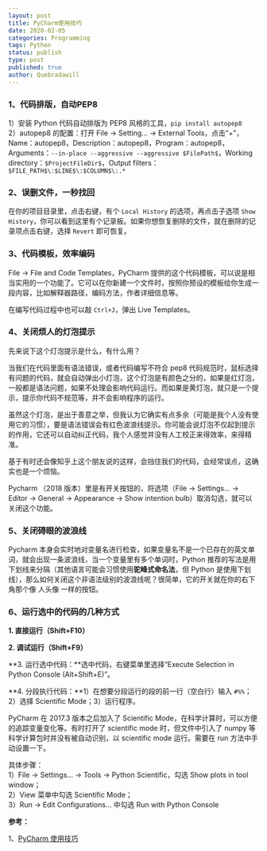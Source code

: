 ```yaml
---
layout: post
title: PyCharm使用技巧
date: 2020-02-05
categories: Programming
tags: Python
status: publish
type: post
published: true
author: Quebradawill
---
```


### 1、代码排版，自动PEP8

1）安装 Python 代码自动排版为 PEP8 风格的工具，`pip install autopep8`<br>2）autopep8 的配置：打开 File $\to$ Setting... $\to$ External Tools，点击“+”，Name：autopep8，Description：autopep8，Program：autopep8，Arguments：`--in-place --aggressive --aggressive $FilePath$`，Working directory：`$ProjectFileDir$`，Output filters：`$FILE_PATH$\:$LINE$\:$COLUMN$\:.*`

### 2、误删文件，一秒找回

在你的项目目录里，点击右键，有个 `Local History` 的选项，再点击子选项 `Show History`，你可以看到这里有个记录板。如果你想恢复删除的文件，就在删除的记录项点击右键，选择 `Revert` 即可恢复。

### 3、代码模板，效率编码

File $\to$ File and Code Templates，PyCharm 提供的这个代码模板，可以说是相当实用的一个功能了。它可以在你新建一个文件时，按照你预设的模板给你生成一段内容，比如解释器路径，编码方法，作者详细信息等。

在编写代码过程中也可以敲 `Ctrl+J`，弹出 Live Templates。

### 4、关闭烦人的灯泡提示

先来说下这个灯泡提示是什么，有什么用？

当我们在代码里面有语法错误，或者代码编写不符合 pep8 代码规范时，鼠标选择有问题的代码，就会自动弹出小灯泡，这个灯泡是有颜色之分的，如果是红灯泡，一般都是语法问题，如果不处理会影响代码运行。而如果是黄灯泡，就只是一个提示，提示你代码不规范等，并不会影响程序的运行。

虽然这个灯泡，是出于善意之举，但我认为它确实有点多余（可能是我个人没有使用它的习惯），要是语法错误会有红色波浪线提示。你可能会说灯泡不仅起到提示的作用，它还可以自动纠正代码，我个人感觉并没有人工校正来得效率，来得精准。

基于有时还会像知乎上这个朋友说的这样，会挡住我们的代码，会经常误点，这确实也是一个烦恼。

Pycharm （2018 版本）里是有开关按钮的，将选项（File $\to$ Settings... $\to$ Editor $\to$ General $\to$ Appearance $\to$ Show intention bulb）取消勾选，就可以关闭这个功能。

### 5、关闭碍眼的波浪线

Pycharm 本身会实时地对变量名进行检查，如果变量名不是一个已存在的英文单词，就会出现一条波浪线，当一个变量里有多个单词时，Python 推荐的写法是用下划线来分隔（其他语言可能会习惯使用**驼峰式命名法**，但 Python 是使用下划线），那么如何关闭这个非语法级别的波浪线呢？很简单，它的开关就在你的右下角那个像 人头像 一样的按钮。

### 6、运行选中的代码的几种方式

**1. 直接运行（Shift+F10）**

**2. 调试运行（Shift+F9）**

**3. 运行选中代码：**选中代码，右键菜单里选择“Execute Selection in Python Console (Alt+Shift+E)”。

**4. 分段执行代码：**1）在想要分段运行的段的前一行（空白行）输入 `#%%`；2）选择 Scientific Mode；3）运行程序。

PyCharm 在 2017.3 版本之后加入了 Scientific Mode，在科学计算时，可以方便的追踪变量变化等。有时打开了 scientific mode 时，但文件中引入了 numpy 等科学计算包时并没有被自动识别，以 scientific mode 运行。需要在 run 方法中手动设置一下。

具体步骤：<br>1）File $\to$ Settings... $\to$ Tools $\to$ Python Scientific，勾选 Show plots in tool window；<br>2）View 菜单中勾选 Scientific Mode；<br>3）Run $\to$ Edit Configurations… 中勾选 Run with Python Console

**参考：**

1、[PyCharm 使用技巧](https://www.cnblogs.com/xxtalhr/p/11083279.html)

